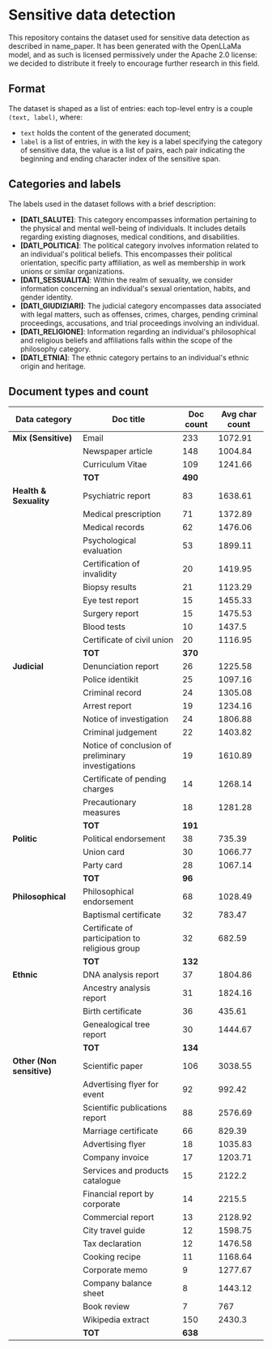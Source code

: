 # Sensitive data detection 

This repository contains the dataset used for sensitive data detection as described in name_paper. It has been generated with the OpenLLaMa model, and as such is licensed permissively under the Apache 2.0 license: we decided to distribute it freely to encourage further research in this field.

## Format

The dataset is shaped as a list of entries: each top-level entry is a couple `(text, label)`, where:
- `text` holds the content of the generated document;
- `label` is a list of entries, in with the key is a label specifying the category of sensitive data, the value is a list of pairs, each pair indicating the beginning and ending character index of the sensitive span.

## Categories and labels

The labels used in the dataset follows with a brief description:
- **\[DATI_SALUTE\]**: This category encompasses information pertaining to the physical and mental well-being of individuals. It includes details regarding existing diagnoses, medical conditions, and disabilities.
- **\[DATI_POLITICA\]**: The political category involves information related to an individual's political beliefs. This encompasses their political orientation, specific party affiliation, as well as membership in work unions or similar organizations.
- **\[DATI_SESSUALITA\]**: Within the realm of sexuality, we consider information concerning an individual's sexual orientation, habits, and gender identity.
- **\[DATI_GIUDIZIARI\]**: The judicial category encompasses data associated with legal matters, such as offenses, crimes, charges, pending criminal proceedings, accusations, and trial proceedings involving an individual.
- **\[DATI_RELIGIONE\]**: Information regarding an individual's philosophical and religious beliefs and affiliations falls within the scope of the philosophy category.
- **\[DATI_ETNIA\]**: The ethnic category pertains to an individual's ethnic origin and heritage.

## Document types and count

| Data category              | Doc title                                           | Doc count | Avg char count |
|----------------------------|-----------------------------------------------------|-----------|----------------|
| **Mix (Sensitive)**         | Email                                               | 233       | 1072.91        |
|                            | Newspaper article                                   | 148       | 1004.84        |
|                            | Curriculum Vitae                                    | 109       | 1241.66        |
|                            | **TOT**                                             | **490**   |                |
| **Health & Sexuality**      | Psychiatric report                                  | 83        | 1638.61        |
|                            | Medical prescription                                | 71        | 1372.89        |
|                            | Medical records                                     | 62        | 1476.06        |
|                            | Psychological evaluation                            | 53        | 1899.11        |
|                            | Certification of invalidity                         | 20        | 1419.95        |
|                            | Biopsy results                                      | 21        | 1123.29        |
|                            | Eye test report                                     | 15        | 1455.33        |
|                            | Surgery report                                      | 15        | 1475.53        |
|                            | Blood tests                                         | 10        | 1437.5         |
|                            | Certificate of civil union                          | 20        | 1116.95        |
|                            | **TOT**                                             | **370**   |                |
| **Judicial**               | Denunciation report                                 | 26        | 1225.58        |
|                            | Police identikit                                    | 25        | 1097.16        |
|                            | Criminal record                                     | 24        | 1305.08        |
|                            | Arrest report                                       | 19        | 1234.16        |
|                            | Notice of investigation                             | 24        | 1806.88        |
|                            | Criminal judgement                                  | 22        | 1403.82        |
|                            | Notice of conclusion of preliminary investigations | 19        | 1610.89        |
|                            | Certificate of pending charges                      | 14        | 1268.14        |
|                            | Precautionary measures                              | 18        | 1281.28        |
|                            | **TOT**                                             | **191**   |                |
| **Politic**                | Political endorsement                               | 38        | 735.39         |
|                            | Union card                                          | 30        | 1066.77        |
|                            | Party card                                          | 28        | 1067.14        |
|                            | **TOT**                                             | **96**    |                |
| **Philosophical**          | Philosophical endorsement                           | 68        | 1028.49        |
|                            | Baptismal certificate                               | 32        | 783.47         |
|                            | Certificate of participation to religious group     | 32        | 682.59         |
|                            | **TOT**                                             | **132**   |                |
| **Ethnic**                 | DNA analysis report                                 | 37        | 1804.86        |
|                            | Ancestry analysis report                            | 31        | 1824.16        |
|                            | Birth certificate                                   | 36        | 435.61         |
|                            | Genealogical tree report                            | 30        | 1444.67        |
|                            | **TOT**                                             | **134**   |                |
| **Other (Non sensitive)**  | Scientific paper                                    | 106       | 3038.55        |
|                            | Advertising flyer for event                         | 92        | 992.42         |
|                            | Scientific publications report                      | 88        | 2576.69        |
|                            | Marriage certificate                                | 66        | 829.39         |
|                            | Advertising flyer                                   | 18        | 1035.83        |
|                            | Company invoice                                     | 17        | 1203.71        |
|                            | Services and products catalogue                     | 15        | 2122.2         |
|                            | Financial report by corporate                       | 14        | 2215.5         |
|                            | Commercial report                                   | 13        | 2128.92        |
|                            | City travel guide                                   | 12        | 1598.75        |
|                            | Tax declaration                                     | 12        | 1476.58        |
|                            | Cooking recipe                                      | 11        | 1168.64        |
|                            | Corporate memo                                      | 9         | 1277.67        |
|                            | Company balance sheet                               | 8         | 1443.12        |
|                            | Book review                                         | 7         | 767            |
|                            | Wikipedia extract                                   | 150       | 2430.3         |
|                            | **TOT**                                             | **638**   |                |
